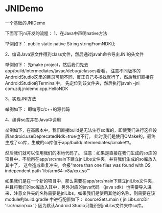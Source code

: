 # JNIDemo
一个基础的JNIDemo

下面写下jni开发的流程：
1、在Java中声明native方法

举例如下：
public static native String stringFromNDK();

2、编译Java源文件得到class文件，然后通过javah命令导出JNI的头文件

举例如下：
先make project，然后我们先去app/build/intermediates/javac/debug/classes看看，
注意不同版本的AndroidStudio这里的目录可能不同，反正自己多找找就行了，然后我们直接在AndroidStudio的Terminal中，
先定位到该文件夹，然后执行javah -jni com.zdj.jnidemo.cpp.HelloNDK

3、实现JNI方法

举例如下：
即编写c/c++的源代码

4、编译so库并在Java中调用

举例如下，在高版本中，我们直接build是无法生存so库的，即使我们进行这样设置android.useDeprecatedNdk=true也不行，
此时我们是使用CMake的，最终生成了so库，生成的so库位于app/build/intermediates/cmake中。

然后我们就可以使用我们的本地代码了。
注意：如果是直接在我们生成的so库的项目中，不能再在app/src/main下建立jniLibs文件夹，并将我们生成的so库放入其中了，
这会造成重复冲突，会报"more than one files was found with OS independent path 'lib/arm64-v8a/xxx.so'"

如果我们是在一个新的项目中，那么需要在app/src/main下建立jniLibs文件夹，并且将我们的so库放入其中，另外对应的java代码
（java sdk）也需要导入进来，注意文件夹的名称需要是jniLibs，如果我们是使用其他的名称，则需要在该module的build.gradle
中进行配置如下：
sourceSets.main {
    jniLibs.srcDir 'src/main/xxx'
}
因为默认Android Studio只能识别jniLibs文件夹中so库。
